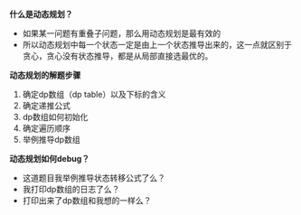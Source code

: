 **什么是动态规划？**
- 如果某一问题有重叠子问题，那么用动态规划是最有效的
- 所以动态规划中每一个状态一定是由上一个状态推导出来的，这一点就区别于贪心，贪心没有状态推导，都是从局部直接选最优的。

**动态规划的解题步骤**
1. 确定dp数组（dp table）以及下标的含义
2. 确定递推公式
3. dp数组如何初始化
4. 确定遍历顺序
5. 举例推导dp数组

**动态规划如何debug？**
- 这道题目我举例推导状态转移公式了么？
- 我打印dp数组的日志了么？
- 打印出来了dp数组和我想的一样么？